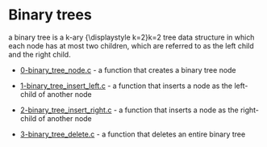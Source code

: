 # Binary trees

a binary tree is a k-ary {\displaystyle k=2}k=2 tree data structure in which each node has at most two children, which are referred to as the left child and the right child.

- [0-binary_tree_node.c](./0-binary_tree_node.c) -  a function that creates a binary tree node

- [1-binary_tree_insert_left.c](./1-binary_tree_insert_left.c) - a function that inserts a node as the left-child of another node

- [2-binary_tree_insert_right.c](./2-binary_tree_insert_right.c) - a function that inserts a node as the right-child of another node

- [3-binary_tree_delete.c](./3-binary_tree_delete.c) - a function that deletes an entire binary tree

